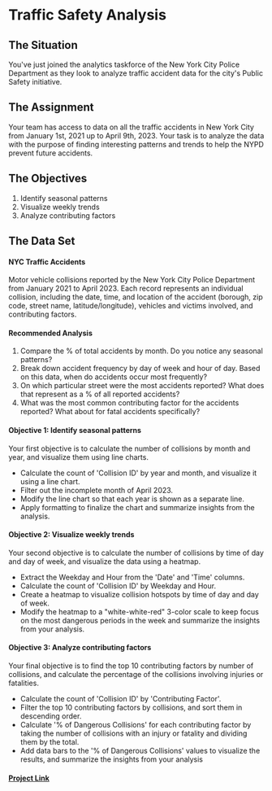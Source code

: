 # Traffic Safety Analysis

## The Situation
You've just joined the analytics taskforce of the New York City Police Department as they look to analyze traffic accident data for the city's Public Safety initiative.

## The Assignment
Your team has access to data on all the traffic accidents in New York City from January 1st, 2021 up to April 9th, 2023.
Your task is to analyze the data with the purpose of finding interesting patterns and trends to help the NYPD prevent future accidents.

## The Objectives
1. Identify seasonal patterns
2. Visualize weekly trends
3. Analyze contributing factors

## The Data Set

#### NYC Traffic Accidents
Motor vehicle collisions reported by the New York City Police Department from January 2021 to April 2023. Each record represents an individual collision, including the date, time, and location of the accident (borough, zip code, street name, latitude/longitude), vehicles and victims involved, and contributing factors.

#### Recommended Analysis
1. Compare the % of total accidents by month. Do you notice any seasonal patterns?
2. Break down accident frequency by day of week and hour of day. Based on this data, when do accidents occur most frequently?
3. On which particular street were the most accidents reported? What does that represent as a % of all reported accidents?
4. What was the most common contributing factor for the accidents reported? What about for fatal accidents specifically?

#### Objective 1: Identify seasonal patterns
Your first objective is to calculate the number of collisions by month and year, and visualize them using line charts.

* Calculate the count of 'Collision ID' by year and month, and visualize it using a line chart.
* Filter out the incomplete month of April 2023.
* Modify the line chart so that each year is shown as a separate line.
* Apply formatting to finalize the chart and summarize insights from the analysis.

#### Objective 2: Visualize weekly trends
Your second objective is to calculate the number of collisions by time of day and day of week, and visualize the data using a heatmap.

* Extract the Weekday and Hour from the 'Date' and 'Time' columns.
* Calculate the count of 'Collision ID' by Weekday and Hour.
* Create a heatmap to visualize collision hotspots by time of day and day of week.
* Modify the heatmap to a "white-white-red" 3-color scale to keep focus on the most dangerous periods in the week and summarize the insights from your analysis.

#### Objective 3: Analyze contributing factors
Your final objective is to find the top 10 contributing factors by number of collisions, and calculate the percentage of the collisions involving injuries or fatalities.

* Calculate the count of 'Collision ID' by 'Contributing Factor'.
* Filter the top 10 contributing factors by collisions, and sort them in descending order.
* Calculate '% of Dangerous Collisions' for each contributing factor by taking the number of collisions with an injury or fatality and dividing them by the total.
* Add data bars to the '% of Dangerous Collisions' values to visualize the results, and summarize the insights from your analysis

#### [Project Link]()